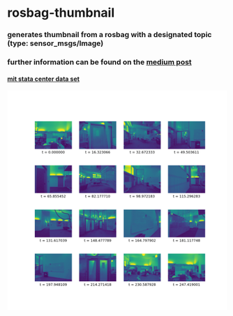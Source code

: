 # rosbag-thumbnail

### generates thumbnail from a rosbag with a designated topic (type: sensor_msgs/Image)

### further information can be found on the [medium post](https://medium.com/cchenglo/ros-ros-bag-%E6%87%89%E7%94%A8-%E7%94%A2%E7%94%9F%E7%B8%AE%E5%9C%96-e727d43e8478)


#### [mit stata center data set](https://projects.csail.mit.edu/stata/downloads.php#)
![demo](https://github.com/leopardshadow/rosbag-thumbnail/blob/master/2011-01-25-06-29-26.bag.png)
